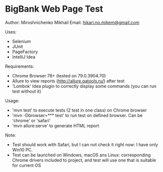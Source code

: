 # BigBank Web Page Test
Author: Miroshnichenko Mikhail
Email: hikari.no.mikem@gmail.com

Uses:
- Selenium
- JUnit
- PageFactory
- IntelliJ Idea

Requirements:
- Chrome Browser 78+ (tested on 79.0.3904.70)
- Allure to view reports (http://allure.qatools.ru/) after test
- 'Lombok' Idea plugin to correctly display some commands (you can run test without it) 

Usage:
- 'mvn test' to execute tests (2 test in one class) on Chrome browser
- 'mvn -Dbrowser=*** test' to run test on defined browser. Can be 'chrome' or 'safari'
- 'mvn allure:serve' to generate HTML report

Note:
- Test should work with Safari, but I can not check it right now: I have only Win10 PC.
- Test can be launched on Windows, macOS ans Linux: corresponding Chrome drivers included to project, and test will use one that is suitable for current OS



